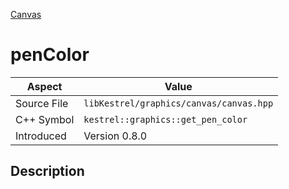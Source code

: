 [Canvas](index.md)
# penColor
| Aspect | Value |
| --- | --- |
| Source File | `libKestrel/graphics/canvas/canvas.hpp` |
| C++ Symbol | `kestrel::graphics::get_pen_color` |
| Introduced | Version 0.8.0 |
## Description

